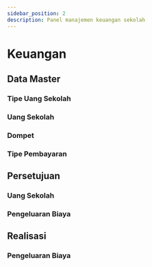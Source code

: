 ```yaml
---
sidebar_position: 2
description: Panel manajemen keuangan sekolah
---
```


# Keuangan

## Data Master

### Tipe Uang Sekolah

### Uang Sekolah

### Dompet

### Tipe Pembayaran

## Persetujuan

### Uang Sekolah

### Pengeluaran Biaya

## Realisasi

### Pengeluaran Biaya